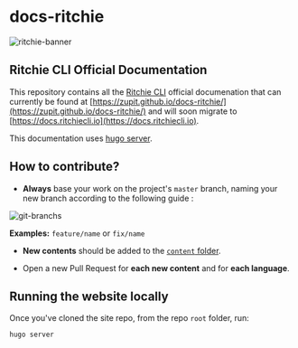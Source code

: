 # docs-ritchie

![ritchie-banner](https://user-images.githubusercontent.com/22433243/117700429-63a98280-b19c-11eb-978a-c7a941065030.png)

## Ritchie CLI Official Documentation

This repository contains all the [Ritchie CLI](https://ritchiecli.io/) official documenation that can currently be found at [https://zupit.github.io/docs-ritchie/](https://zupit.github.io/docs-ritchie/) and will soon migrate to [https://docs.ritchiecli.io](https://docs.ritchiecli.io).

This documentation uses [hugo server](https://gohugo.io/commands/hugo_server/).

## How to contribute?

- **Always** base your work on the project's `master` branch, naming your new branch according to the following guide :

![git-branchs](https://user-images.githubusercontent.com/22433243/117700179-0f060780-b19c-11eb-8d03-42cfbd2de798.png)

**Examples:** `feature/name` or `fix/name`

- **New contents** should be added to the [`content` folder](https://github.com/ZupIT/docs-ritchie/tree/master/content).

- Open a new Pull Request for **each new content** and for **each language**.

## Running the website locally

Once you've cloned the site repo, from the repo `root` folder, run:

```
hugo server
```
